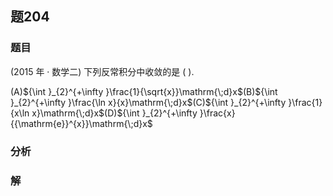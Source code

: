## 题204
### 题目
(2015 年 · 数学二) 下列反常积分中收敛的是 ( ).

(A)${\int }_{2}^{+\infty }\frac{1}{\sqrt{x}}\mathrm{\;d}x$(B)${\int }_{2}^{+\infty }\frac{\ln x}{x}\mathrm{\;d}x$(C)${\int }_{2}^{+\infty }\frac{1}{x\ln x}\mathrm{\;d}x$(D)${\int }_{2}^{+\infty }\frac{x}{{\mathrm{e}}^{x}}\mathrm{\;d}x$
### 分析

### 解